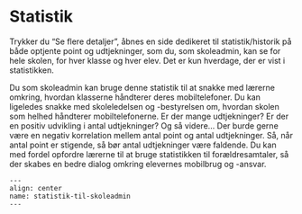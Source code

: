 
# Statistik

Trykker du “Se flere detaljer”, åbnes en side dedikeret til statistik/historik på både optjente point og udtjekninger, som du, som skoleadmin, kan se for hele skolen, for hver klasse og hver elev. Det er kun hverdage, der er vist i statistikken. 

Du som skoleadmin kan bruge denne statistik til at snakke med lærerne omkring, hvordan klasserne håndterer deres mobiltelefoner. Du kan ligeledes snakke med skoleledelsen og -bestyrelsen om, hvordan skolen som helhed håndterer mobiltelefonerne. Er der mange udtjekninger? Er der en positiv udvikling i antal udtjekninger? Og så videre… Der burde gerne være en negativ korrelation mellem antal point og antal udtjekninger. Så, når antal point er stigende, så bør antal udtjekninger være faldende. Du kan med fordel opfordre lærerne til at bruge statistikken til forældresamtaler, så der skabes en bedre dialog omkring elevernes mobilbrug og -ansvar. 


```{figure} statistik-til-skoleadmin.png
---
align: center
name: statistik-til-skoleadmin
---
```